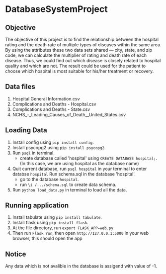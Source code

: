 # DatabaseSystemProject

## Objective

The objective of this project is to find the relationship between the hospital rating and the death rate of multiple types of diseases within the same area. By using the attributes these two data sets shared — city, state, and zip code, we can calculate the multiplier of rating and death rate of each disease. Thus, we could find out which disease is closely related to hospital quality and which are not. The result could be used for the patient to choose which hospital is most suitable for his/her treatment or recovery.

## Data files
1. Hospital General Information.csv
2. Complications and Deaths - Hospital.csv
3. Complications and Deaths - State.csv
4. NCHS_-_Leading_Causes_of_Death__United_States.csv

## Loading Data
1. Install config using `pip install config`.
2. Install psycopg2 using `pip install psycopg2`.
3. Run `psql` in terminal.
    - create database called 'hospital' using `CREATE DATABASE hospital;`.
        (In this case, we are using hospital as the database name)
4. Quit current database, run  `psql hospital` in your terminal to enter databse `hospital`
    Run schema.sql in the database 'hospital'. 
    - go to the database `hospital`.
    - run `\i /.../schema.sql` to create data schema.
5. Run `python load_data.py` in terminal to load all the data. 	

## Running application
1. Install tabulate using `pip install tabulate`.
2. Install flask using `pip install flask`.
3. At the file directory, run `export FLASK_APP=web.py`
4. Then run `Flask run`, then open `http://127.0.0.1:5000` in your web browser, this should open the app

## Notice
Any data which is not avalible in the database is assigend with value of -1.
